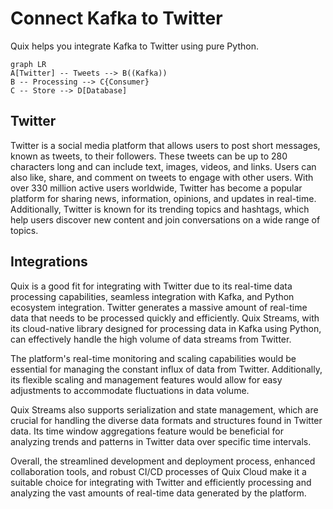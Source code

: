 # Connect Kafka to Twitter

Quix helps you integrate Kafka to Twitter using pure Python.

```mermaid
graph LR
A[Twitter] -- Tweets --> B((Kafka))
B -- Processing --> C{Consumer}
C -- Store --> D[Database]
```

## Twitter

Twitter is a social media platform that allows users to post short messages, known as tweets, to their followers. These tweets can be up to 280 characters long and can include text, images, videos, and links. Users can also like, share, and comment on tweets to engage with other users. With over 330 million active users worldwide, Twitter has become a popular platform for sharing news, information, opinions, and updates in real-time. Additionally, Twitter is known for its trending topics and hashtags, which help users discover new content and join conversations on a wide range of topics.

## Integrations

Quix is a good fit for integrating with Twitter due to its real-time data processing capabilities, seamless integration with Kafka, and Python ecosystem integration. Twitter generates a massive amount of real-time data that needs to be processed quickly and efficiently. Quix Streams, with its cloud-native library designed for processing data in Kafka using Python, can effectively handle the high volume of data streams from Twitter.

The platform's real-time monitoring and scaling capabilities would be essential for managing the constant influx of data from Twitter. Additionally, its flexible scaling and management features would allow for easy adjustments to accommodate fluctuations in data volume.

Quix Streams also supports serialization and state management, which are crucial for handling the diverse data formats and structures found in Twitter data. Its time window aggregations feature would be beneficial for analyzing trends and patterns in Twitter data over specific time intervals.

Overall, the streamlined development and deployment process, enhanced collaboration tools, and robust CI/CD processes of Quix Cloud make it a suitable choice for integrating with Twitter and efficiently processing and analyzing the vast amounts of real-time data generated by the platform.

